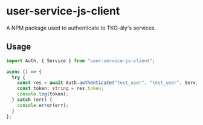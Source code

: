 # user-service-js-client

A NPM package used to authenticate to TKO-äly's services.

## Usage

```typescript
import Auth, { Service } from "user-service-js-client";

async () => {
  try {
    const res = await Auth.authenticate("test_user", "test_user", Service.KJYR);
    const token: string = res.token;
    console.log(token);
  } catch (err) {
    console.error(err);
  }
};

```